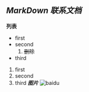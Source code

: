 *MarkDown 联系文档*
----
**列表**
* first
* second
  1. ~~删除~~
* third
1. first
2. second
3. third
***图片***
![baidu](www.baidu.com/img/flexible/logo/pc/result.png 'baidu')
